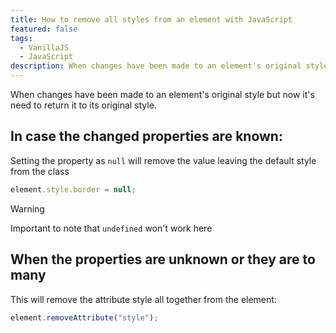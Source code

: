 ```yaml
---
title: How to remove all styles from an element with JavaScript
featured: false
tags:
  - VanillaJS
  - JavaScript
description: When changes have been made to an element's original style but now it's need to return it to its original style.
---
```


When changes have been made to an element's original style but now it's need to return it to its original style.

## In case the changed properties are known:

Setting the property as `null` will remove the value leaving the default style from the class

```js
element.style.border = null;
```

> [!WARNING]  
> Important to note that `undefined` won't work here

## When the properties are unknown or they are to many

This will remove the attribute style all together from the element:

```js
element.removeAttribute("style");
```

